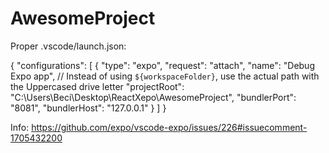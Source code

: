 # AwesomeProject

Proper .vscode/launch.json:

{
  "configurations": [
    {
      "type": "expo",
      "request": "attach",
      "name": "Debug Expo app",
      // Instead of using `${workspaceFolder}`, use the actual path with the Uppercased drive letter
      "projectRoot": "C:\\Users\\Beci\\Desktop\\ReactXepo\\AwesomeProject",
      "bundlerPort": "8081",
      "bundlerHost": "127.0.0.1"
    }
  ]
}

Info: https://github.com/expo/vscode-expo/issues/226#issuecomment-1705432200


  
